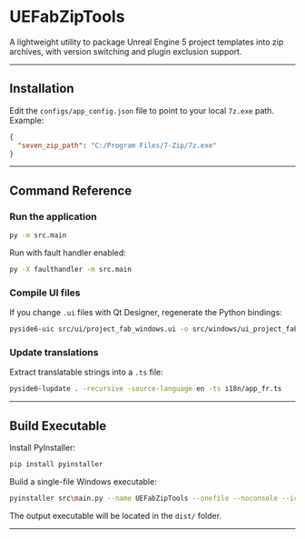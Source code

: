 # UEFabZipTools

A lightweight utility to package Unreal Engine 5 project templates into zip archives, with version switching and plugin exclusion support.

---

## Installation

Edit the `configs/app_config.json` file to point to your local `7z.exe` path.  
Example:

```json
{
  "seven_zip_path": "C:/Program Files/7-Zip/7z.exe"
}
```

---

## Command Reference

### Run the application

```bash
py -m src.main
```

Run with fault handler enabled:

```bash
py -X faulthandler -m src.main
```

### Compile UI files

If you change `.ui` files with Qt Designer, regenerate the Python bindings:

```bash
pyside6-uic src/ui/project_fab_windows.ui -o src/windows/ui_project_fab_windows.py
```

### Update translations

Extract translatable strings into a `.ts` file:

```bash
pyside6-lupdate . -recursive -source-language en -ts i18n/app_fr.ts
```

---

## Build Executable

Install PyInstaller:

```bash
pip install pyinstaller
```

Build a single-file Windows executable:

```bash
pyinstaller src\main.py --name UEFabZipTools --onefile --noconsole --icon=assets/app.ico --add-data "settings.json;."
```

The output executable will be located in the `dist/` folder.

---
